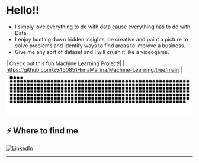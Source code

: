 # Hello!!  
- I simply love everything to do with data cause everything has to do with Data. 
- I enjoy hunting down hidden insights, be creative and paint a picture to solve problems and identify ways to find areas to improve a business. 
- Give me any sort of dataset and I will crush it like a videogame. 

| Check out this fun Machine Learning Project!|
| https://github.com/z5450851HimaMallina/Machine-Learning/tree/main | 
![snake gif](https://github.com/z5450851HimaMallina/z5450851HimaMallina/blob/output/github-snake.svg)


## ⚡️ Where to find me  
[![LinkedIn](https://img.shields.io/badge/LinkedIn-Profile-blue?style=for-the-badge&logo=linkedin)](https://www.linkedin.com/in/himarohinimallina)

---



